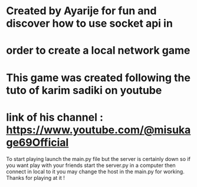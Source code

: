 # Created by Ayarije for fun and discover how to use socket api in
# order to create a local network game
# This game was created following the tuto of karim sadiki on youtube
# link of his channel : https://www.youtube.com/@misukage69Official

To start playing launch the main.py file but the server is certainly
down so if you want play with your friends start the server.py in a
computer then connect in local to it you may change the host in the
main.py for working.
Thanks for playing at it !
